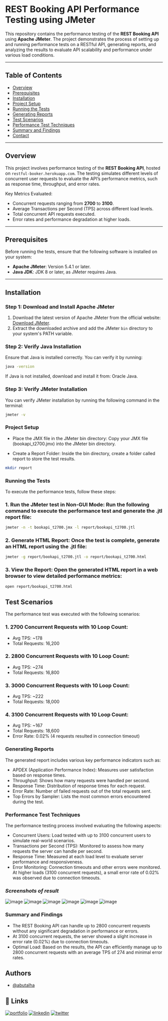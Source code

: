 # REST Booking API Performance Testing using JMeter

This repository contains the performance testing of the **REST Booking API** using **Apache JMeter**. The project demonstrates the process of setting up and running performance tests on a RESTful API, generating reports, and analyzing the results to evaluate API scalability and performance under various load conditions.

---

## Table of Contents

- [Overview](#overview)
- [Prerequisites](#prerequisites)
- [Installation](#installation)
- [Project Setup](#project-setup)
- [Running the Tests](#running-the-tests)
- [Generating Reports](#generating-reports)
- [Test Scenarios](#test-scenarios)
- [Performance Test Techniques](#performance-test-techniques)
- [Summary and Findings](#summary-and-findings)
- [Contact](#contact)

---

## Overview

This project involves performance testing of the **REST Booking API**, hosted on `restful-booker.herokuapp.com`. The testing simulates different levels of concurrent user requests to evaluate the API’s performance metrics, such as response time, throughput, and error rates.

Key Metrics Evaluated:
- Concurrent requests ranging from **2700** to **3100**.
- Average Transactions per Second (TPS) across different load levels.
- Total concurrent API requests executed.
- Error rates and performance degradation at higher loads.

---

## Prerequisites

Before running the tests, ensure that the following software is installed on your system:

- **Apache JMeter**: Version 5.4.1 or later.
- **Java JDK**: JDK 8 or later, as JMeter requires Java.

---

## Installation

### Step 1: Download and Install Apache JMeter
1. Download the latest version of Apache JMeter from the official website: [Download JMeter](https://jmeter.apache.org/download_jmeter.cgi).
2. Extract the downloaded archive and add the JMeter `bin` directory to your system's PATH variable.

### Step 2: Verify Java Installation
Ensure that Java is installed correctly. You can verify it by running:
```bash
java -version
```
If Java is not installed, download and install it from: Oracle Java.

### Step 3: Verify JMeter Installation
You can verify JMeter installation by running the following command in the terminal:

```bash
jmeter -v
```
### Project Setup
- Place the JMX file in the JMeter bin directory: Copy your JMX file (bookapi_t2700.jmx) into the JMeter bin directory.

- Create a Report Folder: Inside the bin directory, create a folder called report to store the test results.
```bash
mkdir report
```
### Running the Tests
To execute the performance tests, follow these steps:

### 1. Run the JMeter test in Non-GUI Mode: Run the following command to execute the performance test and generate the .jtl report file:
```bash
jmeter -n -t bookapi_t2700.jmx -l report/bookapi_t2700.jtl

```
### 2. Generate HTML Report: Once the test is complete, generate an HTML report using the .jtl file:
```bash
jmeter -g report/bookapi_t2700.jtl -o report/bookapi_t2700.html

```
### 3. View the Report: Open the generated HTML report in a web browser to view detailed performance metrics:
```bash
open report/bookapi_t2700.html

```
## **Test Scenarios**
The performance test was executed with the following scenarios:

### 1. 2700 Concurrent Requests with 10 Loop Count:

- Avg TPS: ~178
- Total Requests: 16,200
### 2. 2800 Concurrent Requests with 10 Loop Count:

- Avg TPS: ~274
- Total Requests: 16,800
### 3. 3000 Concurrent Requests with 10 Loop Count:

- Avg TPS: ~222
- Total Requests: 18,000
### 4. 3100 Concurrent Requests with 10 Loop Count:

- Avg TPS: ~167
- Total Requests: 18,600
- Error Rate: 0.02% (4 requests resulted in connection timeout)

### Generating Reports
The generated report includes various key performance indicators such as:

- APDEX (Application Performance Index): Measures user satisfaction based on response times.
- Throughput: Shows how many requests were handled per second.
- Response Time: Distribution of response times for each request.
- Error Rate: Number of failed requests out of the total requests sent.
- Top Errors by Sampler: Lists the most common errors encountered during the test.

### Performance Test Techniques
The performance testing process involved evaluating the following aspects:

- Concurrent Users: Load tested with up to 3100 concurrent users to simulate real-world scenarios.
- Transactions per Second (TPS): Monitored to assess how many requests the server can handle per second.
- Response Time: Measured at each load level to evaluate server performance and responsiveness.
- Error Monitoring: Connection timeouts and other errors were monitored. At higher loads (3100 concurrent requests), a small error rate of 0.02% was observed due to connection timeouts.

### _Screenshots of result_
![image](https://github.com/user-attachments/assets/7fdb0a83-db73-4343-beb8-837d4c53d80e)
![image](https://github.com/user-attachments/assets/998f61eb-d998-4d28-ba43-6f2428bc485b)
![image](https://github.com/user-attachments/assets/e5afe041-06a2-4e2e-8e4d-151ed95d87e8)
![image](https://github.com/user-attachments/assets/2fc45e31-095e-4b86-966e-85763b9084d8)
![image](https://github.com/user-attachments/assets/83fa354a-2ff2-4630-b15e-1d88fc707922)
![image](https://github.com/user-attachments/assets/ab2e77cd-d16a-4a7f-bed4-c4aa33caed2d)


### Summary and Findings
- The REST Booking API can handle up to 2800 concurrent requests without any significant degradation in performance or errors.
- At 3100 concurrent requests, the server showed a slight increase in error rate (0.02%) due to connection timeouts.
- Optimal Load: Based on the results, the API can efficiently manage up to 2800 concurrent requests with an average TPS of 274 and minimal error rates.

## Authors

- [@abutalha](https://github.com/md-abutalha)


## 🔗 Links
[![portfolio](https://img.shields.io/badge/my_portfolio-000?style=for-the-badge&logo=ko-fi&logoColor=white)](https://github.com/md-abutalha)
[![linkedin](https://img.shields.io/badge/linkedin-0A66C2?style=for-the-badge&logo=linkedin&logoColor=white)](https://www.linkedin.com/in/abu-talha1/)
[![twitter](https://img.shields.io/badge/twitter-1DA1F2?style=for-the-badge&logo=twitter&logoColor=white)](https://x.com/abu_talha0x)
